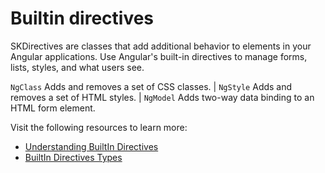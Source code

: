 # Builtin directives

SKDirectives are classes that add additional behavior to elements in your Angular applications. Use Angular's built-in directives to manage forms, lists, styles, and what users see.

`NgClass` Adds and removes a set of CSS classes. | `NgStyle` Adds and removes a set of HTML styles. | `NgModel` Adds two-way data binding to an HTML form element.

Visit the following resources to learn more:

- [Understanding BuiltIn Directives](https://angular.io/guide/built-in-directives)
- [BuiltIn Directives Types](https://thinkster.io/tutorials/angular-2-directives)
